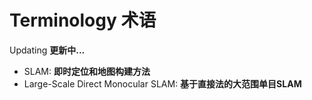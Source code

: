 # Terminology 术语

Updating **更新中...**

* SLAM: **即时定位和地图构建方法**
* Large-Scale Direct Monocular SLAM: **基于直接法的大范围单目SLAM**